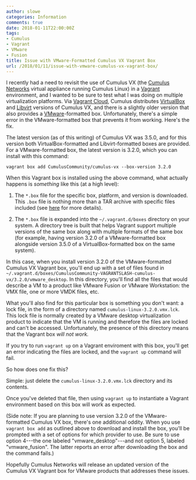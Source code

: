 ```yaml
---
author: slowe
categories: Information
comments: true
date: 2018-01-11T22:00:00Z
tags:
- Cumulus
- Vagrant
- VMware
- Fusion
title: Issue with VMware-Formatted Cumulus VX Vagrant Box
url: /2018/01/11/issue-with-vmware-cumulus-vx-vagrant-box/
---
```


I recently had a need to revisit the use of Cumulus VX (the [Cumulus Networks][link-1] virtual appliance running Cumulus Linux) in a [Vagrant][link-2] environment, and I wanted to be sure to test what I was doing on multiple virtualization platforms. Via [Vagrant Cloud][link-3], Cumulus distributes [VirtualBox][link-4] and [Libvirt][link-5] versions of Cumulus VX, and there is a slightly older version that also provides a [VMware][link-6]-formatted box. Unfortunately, there's a simple error in the VMware-formatted box that prevents it from working. Here's the fix.<!--more-->

The latest version (as of this writing) of Cumulus VX was 3.5.0, and for this version both VirtualBox-formatted and Libvirt-formatted boxes are provided. For a VMware-formatted box, the latest version is 3.2.0, which you can install with this command:

    vagrant box add CumulusCommunity/cumulus-vx --box-version 3.2.0

When this Vagrant box is installed using the above command, what actually happens is _something_ like this (at a high level):

1. The `*.box` file for the specific box, platform, and version is downloaded. This `.box` file is nothing more than a TAR archive with specific files included (see [here][link-7] for more details).

2. The `*.box` file is expanded into the `~/.vagrant.d/boxes` directory on your system. A directory tree is built that helps Vagrant support multiple versions of the same box along with multiple formats of the same box (for example, having version 3.2.0 of a VMware-formatted box alongside version 3.5.0 of a VirtualBox-formatted box on the same system).

In this case, when you install version 3.2.0 of the VMware-formatted Cumulus VX Vagrant box, you'll end up with a set of files found in `~/.vagrant.d/boxes/CumulusCommunity-VAGRANTSLASH-cumulus-vx/3.2.0/vmware_desktop`. In this directory, you'll find all the files that would describe a VM to a product like VMware Fusion or VMware Workstation: the VMX file, one or more VMDK files, etc.

What you'll also find for this particular box is something you don't want: a lock file, in the form of a directory named `cumulus-linux-3.2.0.vmx.lck`. This lock file is normally created by a VMware desktop virtualization product to indicate that the VM is running and therefore the files are locked and can't be accessed. Unfortunately, the presence of this directory means that the Vagrant box _will not work._

If you try to run `vagrant up` on a Vagrant enviroment with this box, you'll get an error indicating the files are locked, and the `vagrant up` command will fail.

So how does one fix this?

Simple: just delete the `cumulus-linux-3.2.0.vmx.lck` directory and its contents.

Once you've deleted that file, then using `vagrant up` to instantiate a Vagrant environment based on this box will work as expected.

(Side note: If you are planning to use version 3.2.0 of the VMware-formatted Cumulus VX box, there's one additional oddity. When you use `vagrant box add` as outlined above to download and install the box, you'll be prompted with a set of options for which provider to use. Be sure to use option 4---the one labeled "vmware_desktop"---and not option 5, labeled "vmware_fusion". The latter reports an error after downloading the box and the command fails.)

Hopefully Cumulus Networks will release an updated version of the Cumulus VX Vagrant box for VMware products that addresses these issues.



[link-1]: https://cumulusnetworks.com
[link-2]: https://www.vagrantup.com/
[link-3]: https://app.vagrantup.com/boxes/search
[link-4]: https://www.virtualbox.org/
[link-5]: https://libvirt.org/
[link-6]: https://www.vmware.com/products/personal-desktop-virtualization.html
[link-7]: https://www.vagrantup.com/docs/boxes/format.html
